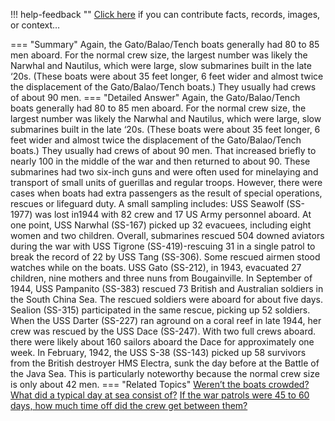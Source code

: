 !!! help-feedback ""
    <a href="/feedback/" data-feedback-link>Click here</a>
    if you can contribute facts, records, images, or context…

<a id="summary"></a>
=== "Summary"
    Again, the Gato/Balao/Tench boats generally had 80 to 85 men aboard. For the normal crew size, the largest number was likely the Narwhal and Nautilus, which were large, slow submarines built in the late ‘20s. (These boats were about 35 feet longer, 6 feet wider and almost twice the displacement of the Gato/Balao/Tench boats.) They usually had crews of about 90 men.
=== "Detailed Answer"
    Again, the Gato/Balao/Tench boats generally had 80 to 85 men aboard. For the normal crew size, the largest number was likely the Narwhal and Nautilus, which were large, slow submarines built in the late ‘20s. (These boats were about 35 feet longer, 6 feet wider and almost twice the displacement of the Gato/Balao/Tench boats.) They usually had crews of about 90 men. That increased briefly to nearly 100 in the middle of the war and then returned to about 90. These submarines had two six-inch guns and were often used for minelaying and transport of small units of guerillas and regular troops.
    However, there were cases when boats had extra passengers as the result of special operations, rescues or lifeguard duty. A small sampling includes:
    USS Seawolf (SS-1977) was lost in1944 with 82 crew and 17 US Army personnel aboard.
    At one point, USS Narwhal (SS-167) picked up 32 evacuees, including eight women and two children.
    Overall, submarines rescued 504 downed aviators during the war with USS Tigrone (SS-419)-rescuing 31 in a single patrol to break the record of 22 by USS Tang (SS-306). Some rescued airmen stood watches while on the boats.
    USS Gato (SS-212), in 1943, evacuated 27 children, nine mothers and three nuns from Bougainville.
    In September of 1944, USS Pampanito (SS-383) rescued 73 British and Australian soldiers in the South China Sea. The rescued soldiers were aboard for about five days. Sealion (SS-315) participated in the same rescue, picking up 52 soldiers.
    When the USS Darter (SS-227) ran aground on a coral reef in late 1944, her crew was rescued by the USS Dace (SS-247). With two full crews aboard. there were likely about 160 sailors aboard the Dace for approximately one week.
    In February, 1942, the USS S-38 (SS-143) picked up 58 survivors from the British destroyer HMS Electra, sunk the day before at the Battle of the Java Sea. This is particularly noteworthy because the normal crew size is only about 42 men.
=== "Related Topics"
    [Weren’t the boats crowded?](werent-the-boats-crowded.md#summary)
    [What did a typical day at sea consist of?](what-did-a-typical-day-at-sea-consist-of.md#summary)
    [If the war patrols were 45 to 60 days, how much time off did the crew get between them?](if-the-war-patrols-were-45-to-60-days-how-much-time-off-did-the-crew-get-between.md#summary)
